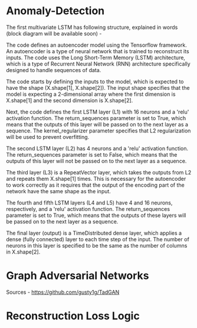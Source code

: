# Anomaly-Detection

The first multivariate LSTM has following structure, explained in words (block diagram will be available soon) - 

The code defines an autoencoder model using the Tensorflow framework. An autoencoder is a type of neural network that is trained to reconstruct its inputs. The code uses the Long Short-Term Memory (LSTM) architecture, which is a type of Recurrent Neural Network (RNN) architecture specifically designed to handle sequences of data.

The code starts by defining the inputs to the model, which is expected to have the shape (X.shape[1], X.shape[2]). The input shape specifies that the model is expecting a 2-dimensional array where the first dimension is X.shape[1] and the second dimension is X.shape[2].

Next, the code defines the first LSTM layer (L1) with 16 neurons and a 'relu' activation function. The return_sequences parameter is set to True, which means that the outputs of this layer will be passed on to the next layer as a sequence. The kernel_regularizer parameter specifies that L2 regularization will be used to prevent overfitting.

The second LSTM layer (L2) has 4 neurons and a 'relu' activation function. The return_sequences parameter is set to False, which means that the outputs of this layer will not be passed on to the next layer as a sequence.

The third layer (L3) is a RepeatVector layer, which takes the outputs from L2 and repeats them X.shape[1] times. This is necessary for the autoencoder to work correctly as it requires that the output of the encoding part of the network have the same shape as the input.

The fourth and fifth LSTM layers (L4 and L5) have 4 and 16 neurons, respectively, and a 'relu' activation function. The return_sequences parameter is set to True, which means that the outputs of these layers will be passed on to the next layer as a sequence.

The final layer (output) is a TimeDistributed dense layer, which applies a dense (fully connected) layer to each time step of the input. The number of neurons in this layer is specified to be the same as the number of columns in X.shape[2].

# Graph Adversarial Networks
Sources - https://github.com/gusty1g/TadGAN


# Reconstruction Loss Logic

